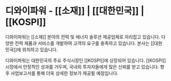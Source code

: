 # 디와이파워 - [[소재]] | [[대한민국]] | [[KOSPI]]

디와이파워는 [[소재]] 분야의 전력 및 에너지 솔루션 제공업체로 자리잡고 있습니다. 다양한 전력 제품과 서비스를 개발하여 고객의 요구를 충족하고 있습니다. 본사는 [[대한민국]]에 위치하고 있습니다.

디와이파워는 대한민국의 주요 주식시장인 [[KOSPI]]에 상장되어 있습니다. [[KOSPI]] 시장에서 안정적인 성과를 거두며, 국내외 투자자들에게 많은 신뢰를 받고 있습니다. 향후 사업보고서를 통해 더욱 상세한 정보가 제공될 예정입니다.
